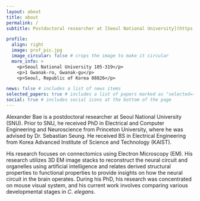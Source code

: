 ```yaml
---
layout: about
title: about
permalink: /
subtitle: Postdoctoral researcher at [Seoul National University](https://biosci.snu.ac.kr/elegans/en/).

profile:
  align: right
  image: prof_pic.jpg
  image_circular: false # crops the image to make it circular
  more_info: >
    <p>Seoul National University 105-319</p>
    <p>1 Gwanak-ro, Gwanak-gu</p>
    <p>Seoul, Republic of Korea 08826</p>

news: false # includes a list of news items
selected_papers: true # includes a list of papers marked as "selected={true}"
social: true # includes social icons at the bottom of the page
---
```


Alexander Bae is a postdoctoral researcher at Seoul National University (SNU). Prior to SNU, he received PhD in Electrical and Computer Engineering and Neuroscience from Princeton University, where he was advised by Dr. Sebastian Seung. He received BS in Electrical Engineering from Korea Advanced Institute of Science and Technology (KAIST).

His research focuses on connectomics using Electron Microscopy (EM). His research utilizes 3D EM image stacks to reconstruct the neural circuit and organelles using artificial intelligence and relates derived structural properties to functional properties to provide insights on how the neural circuit in the brain operates. During his PhD, his research was concentrated on mouse visual system, and his current work involves comparing various developmental stages in *C*. *elegans*.